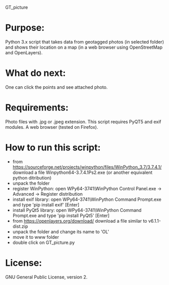 GT_picture

# Purpose:
Python 3.x script that takes data from geotagged photos (in selected folder) and shows their location on a map (in a web browser using OpenStreetMap and OpenLayers).

# What do next:
One can click the points and see attached photo.

# Requirements:
Photo files with .jpg or .jpeg extension.
This script requires PyQT5 and exif modules.
A web browser (tested on Firefox).

# How to run this script:
- from https://sourceforge.net/projects/winpython/files/WinPython_3.7/3.7.4.1/ download a file Winpython64-3.7.4.1Ps2.exe (or another equivalent python ditribution)
- unpack the folder
- register WinPython: open WPy64-3741\WinPython Control Panel.exe -> Advanced -> Register distribution
- install exif library: open WPy64-3741\WinPython Command Prompt.exe and type 'pip install exif' [Enter]
- install PyQt5 library: open WPy64-3741\WinPython Command Prompt.exe and type 'pip install PyQt5' [Enter]
- from https://openlayers.org/download/ download a file similar to v6.1.1-dist.zip
- unpack the folder and change its name to 'OL'
- move it to www folder
- double click on GT_picture.py

# License:
GNU General Public License, version 2.

